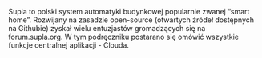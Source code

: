 Supla to polski system automatyki budynkowej popularnie zwanej “smart home”. Rozwijany na zasadzie open-source (otwartych źródeł dostępnych na Githubie) zyskał wielu entuzjastów gromadzących się na forum.supla.org. W tym podręczniku postarano się omówić wszystkie funkcje centralnej aplikacji - Clouda.

